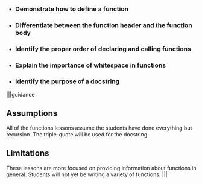 * ### Demonstrate how to define a function
* ### Differentiate between the function header and the function body
* ### Identify the proper order of declaring and calling functions
* ### Explain the importance of whitespace in functions
* ### Identify the purpose of a docstring

|||guidance
## Assumptions
All of the functions lessons assume the students have done everything but recursion. The triple-quote will be used for the docstring.

## Limitations
These lessons are more focused on providing information about functions in general. Students will not yet be writing a variety of functions.
|||
